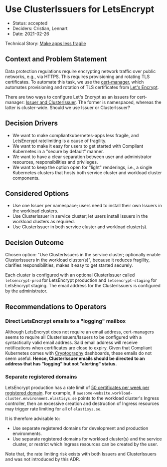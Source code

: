 # Use ClusterIssuers for LetsEncrypt

* Status: accepted
* Deciders: Cristian, Lennart
* Date: 2021-02-26

Technical Story: [Make apps less fragile](https://github.com/elastisys/compliantkubernetes-apps/issues/300)

## Context and Problem Statement

Data protection regulations require encrypting network traffic over public networks, e.g., via HTTPS. This requires provisioning and rotating TLS certificates. To automate this task, we use the [cert-manager](https://cert-manager.io/), which automates provisioning and rotation of TLS certificates from [Let's Encrypt](https://letsencrypt.org/).

There are two ways to configure Let's Encrypt as an issuers for cert-manager: [Issuer and ClusterIssuer](https://cert-manager.io/docs/concepts/issuer/). The former is namespaced, whereas the latter is cluster-wide. Should we use Issuer or ClusterIssuer?

## Decision Drivers

* We want to make compliantkubernetes-apps less fragile, and LetsEncrypt ratelimiting is a cause of fragility.
* We want to make it easy for users to get started with Compliant Kubernetes in a "secure by default" manner.
* We want to have a clear separation between user and administrator resources, responsibilities and privileges.
* We want to keep the option open for "light" renderings, i.e., a single Kubernetes clusters that hosts both service cluster and workload cluster components.

## Considered Options

* Use one Issuer per namespace; users need to install their own Issuers in the workload clusters.
* Use ClusterIssuer in service cluster; let users install Issuers in the workload clusters as required.
* Use ClusterIssuer in both service cluster and workload cluster(s).

## Decision Outcome

Chosen option: "Use ClusterIssuers in the service cluster; optionally enable ClusterIssuers in the workload cluster(s)", because it reduces fragility, clarifies responsibilities, makes it easy to get started securely.

Each cluster is configured with an optional ClusterIssuer called `letsencrypt-prod` for LetsEncrypt production and `letsencrypt-staging` for LetsEncrypt staging. The email address for the ClusterIssuers is configured by the administrator.

## Recommendations to Operators

### Direct LetsEncrypt emails to a "logging" mailbox

Although LetsEncrypt does not require an email address, cert-managers seems to require all ClusterIssuers/Issuers to be configured with a syntactically valid email address. Said email address will receive notifications when certificates are close to expiry. Given that Compliant Kubernetes comes with [Cryptography](../ciso-guide/cryptography.md) dashboards, these emails do not seem useful. **Hence, ClusterIssuer emails should be directed to an address that has "logging" but not "alerting" status.**

### Separate registered domains

LetsEncrypt production has a rate limit of [50 certificates per week per registered domain](https://letsencrypt.org/docs/rate-limits/). For example, if `awesome-website.workload-cluster.environment.elastisys.se` points to the workload cluster's Ingress controller, then an excessive creation and destruction of Ingress resources may trigger rate limiting for all of `elastisys.se`.

It is therefore advisable to:

* Use separate registered domains for development and production environments.
* Use separate registered domains for workload cluster(s) and the service cluster, or restrict which Ingress resources can be created by the user.

Note that, the rate limiting risk exists with both Issuers and ClusterIssuers and was not introduced by this ADR.
